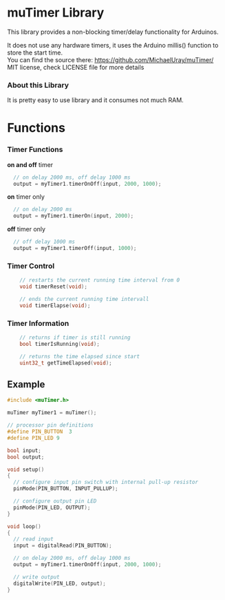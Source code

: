 # muTimer Library #

This library provides a non-blocking timer/delay functionality for Arduinos.

It does not use any hardware timers, it uses the Arduino millis() function to store the start time.\
You can find the source there: https://github.com/MichaelUray/muTimer/ \
MIT license, check LICENSE file for more details

### About this Library ###

It is pretty easy to use library and it consumes not much RAM.

# Functions

### Timer Functions ###

**on and off** timer
```cpp
  // on delay 2000 ms, off delay 1000 ms
  output = myTimer1.timerOnOff(input, 2000, 1000);
```

**on** timer only
```cpp
  // on delay 2000 ms
  output = myTimer1.timerOn(input, 2000);
```

**off** timer only
```cpp
  // off delay 1000 ms
  output = myTimer1.timerOff(input, 1000);
```

### Timer Control ###

```cpp
    // restarts the current running time interval from 0
    void timerReset(void);
```

```cpp
    // ends the current running time intervall
    void timerElapse(void);
```

### Timer Information ###

```cpp
    // returns if timer is still running
    bool timerIsRunning(void);
```

```cpp
    // returns the time elapsed since start
    uint32_t getTimeElapsed(void);
```

## Example ##

```cpp
#include <muTimer.h>

muTimer myTimer1 = muTimer();

// processor pin definitions
#define PIN_BUTTON  3
#define PIN_LED 9

bool input;
bool output;

void setup()
{
  // configure input pin switch with internal pull-up resistor
  pinMode(PIN_BUTTON, INPUT_PULLUP);

  // configure output pin LED
  pinMode(PIN_LED, OUTPUT);
}

void loop()
{
  // read input
  input = digitalRead(PIN_BUTTON);

  // on delay 2000 ms, off delay 1000 ms
  output = myTimer1.timerOnOff(input, 2000, 1000);

  // write output
  digitalWrite(PIN_LED, output);
}
```

